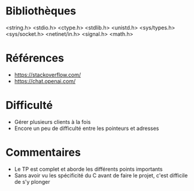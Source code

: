# Bibliothèques
<string.h>
<stdio.h>
<ctype.h>
<stdlib.h>
<unistd.h>
<sys/types.h>
<sys/socket.h>
<netinet/in.h>
<signal.h>
<math.h>

# Références
* https://stackoverflow.com/
* https://chat.openai.com/

# Difficulté
* Gérer plusieurs clients à la fois
* Encore un peu de difficulté entre les pointeurs et adresses

# Commentaires
* Le TP est complet et aborde les différents points importants 
* Sans avoir vu les spécificité du C avant de faire le projet, c'est difficile de s'y plonger

